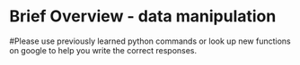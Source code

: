# Brief Overview - data manipulation

#Please use previously learned python commands or look up new functions on google to help you write the correct responses.
